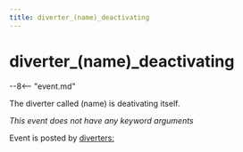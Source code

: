 ```yaml
---
title: diverter_(name)_deactivating
---
```


# diverter_(name)_deactivating


--8<-- "event.md"

The diverter called (name) is deativating itself.

*This event does not have any keyword arguments*

Event is posted by [diverters:](../config/diverters.md)
